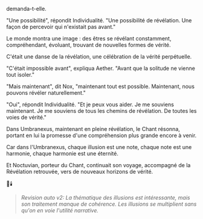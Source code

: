 demanda-t-elle.

"Une possibilité",
répondit Individualité.
"Une possibilité de révélation.
Une façon de percevoir
qui n'existait pas avant."

Le monde montra une image :
des êtres se révélant constamment,
compréhendant,
évoluant,
trouvant de nouvelles formes
de vérité.

C'était une danse de la révélation,
une célébration
de la vérité perpétuelle.

"C'était impossible avant",
expliqua Aether.
"Avant que la solitude
ne vienne tout isoler."

"Mais maintenant",
dit Nox,
"maintenant tout est possible.
Maintenant,
nous pouvons révéler
naturellement."

"Oui",
répondit Individualité.
"Et je peux vous aider.
Je me souviens maintenant.
Je me souviens de tous les chemins
de révélation.
De toutes les voies
de vérité."

Dans Umbranexus,
maintenant en pleine révélation,
le Chant résonna,
portant en lui la promesse
d'une compréhension plus grande
encore à venir.

Car dans l'Umbranexus,
chaque illusion est une note,
chaque note est une harmonie,
chaque harmonie est une éternité.

Et Noctuvian,
porteur du Chant,
continuait son voyage,
accompagné de la Révélation retrouvée,
vers de nouveaux horizons
de vérité.

🌌🕯️
> _Revision auto v2: La thématique des illusions est intéressante, mais son traitement manque de cohérence. Les illusions se multiplient sans qu'on en voie l'utilité narrative._
